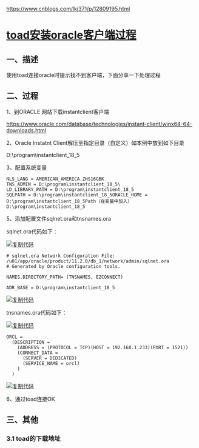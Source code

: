 https://www.cnblogs.com/lkj371/p/12809195.html





# [toad安装oracle客户端过程](https://www.cnblogs.com/lkj371/p/12809195.html)

## 一、描述

使用toad连接oracle时提示找不到客户端，下面分享一下处理过程

## 二、过程

1、到ORACLE 网站下载instantclient客户端

https://www.oracle.com/database/technologies/instant-client/winx64-64-downloads.html

2、Oracle Instatnt Client解压至指定目录（自定义）如本例中放到如下目录 

D:\program\instantclient_18_5

3、配置系统变量

```
NLS_LANG = AMERICAN_AMERICA.ZHS16GBK
TNS_ADMIN = D:\program\instantclient_18_5\
LD_LIBRARY_PATH = D:\program\instantclient_18_5
SQLPATH = D:\program\instantclient_18_5ORACLE_HOME = D:\program\instantclient_18_5Path（在变量中加入） D:\program\instantclient_18_5
```

5、添加配置文件sqlnet.ora和tnsnames.ora

sqlnet.ora代码如下：

[![复制代码](https://common.cnblogs.com/images/copycode.gif)](javascript:void(0);)

```
# sqlnet.ora Network Configuration File: /u01/app/oracle/product/11.2.0/db_1/network/admin/sqlnet.ora
# Generated by Oracle configuration tools.

NAMES.DIRECTORY_PATH= (TNSNAMES, EZCONNECT)

ADR_BASE = D:\program\instantclient_18_5
```

[![复制代码](https://common.cnblogs.com/images/copycode.gif)](javascript:void(0);)

tnsnames.ora代码如下：

[![复制代码](https://common.cnblogs.com/images/copycode.gif)](javascript:void(0);)

```
ORCL =
  (DESCRIPTION =
    (ADDRESS = (PROTOCOL = TCP)(HOST = 192.168.1.233)(PORT = 1521))
    (CONNECT_DATA =
      (SERVER = DEDICATED)
      (SERVICE_NAME = orcl)
    )
  )
```

[![复制代码](https://common.cnblogs.com/images/copycode.gif)](javascript:void(0);)

6、通过toad连接OK

##  三、其他

### 3.1 toad的下载地址